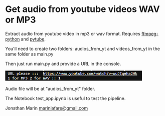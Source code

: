 # Get audio from youtube videos WAV or MP3


Extract audio from youtube video in mp3 or wav format.
Requires [ffmpeg-python](https://github.com/kkroening/ffmpeg-python) and [pytube](https://github.com/pytube/pytube).

You'll need to create two folders: audios_from_yt and videos_from_yt in the same folder as main.py

Then just run main.py and provide a URL in the console.

![alt text](image.png)

Audio file will be at "audios_from_yt" folder.

The Notebook test_app.ipynb is useful to test the pipeline.


Jonathan Marin
marinlafare@gmail.com